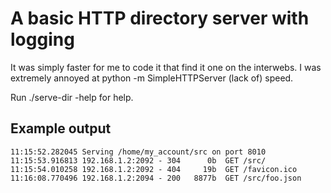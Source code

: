 A basic HTTP directory server with logging
==========================================

It was simply faster for me to code it that find it one on the interwebs.
I was extremely annoyed at python -m SimpleHTTPServer (lack of) speed.

Run ./serve-dir -help for help.

Example output
--------------
    11:15:52.282045 Serving /home/my_account/src on port 8010
    11:15:53.916813 192.168.1.2:2092 - 304      0b  GET /src/
    11:15:54.010258 192.168.1.2:2092 - 404     19b  GET /favicon.ico
    11:16:08.770496 192.168.1.2:2094 - 200   8877b  GET /src/foo.json
